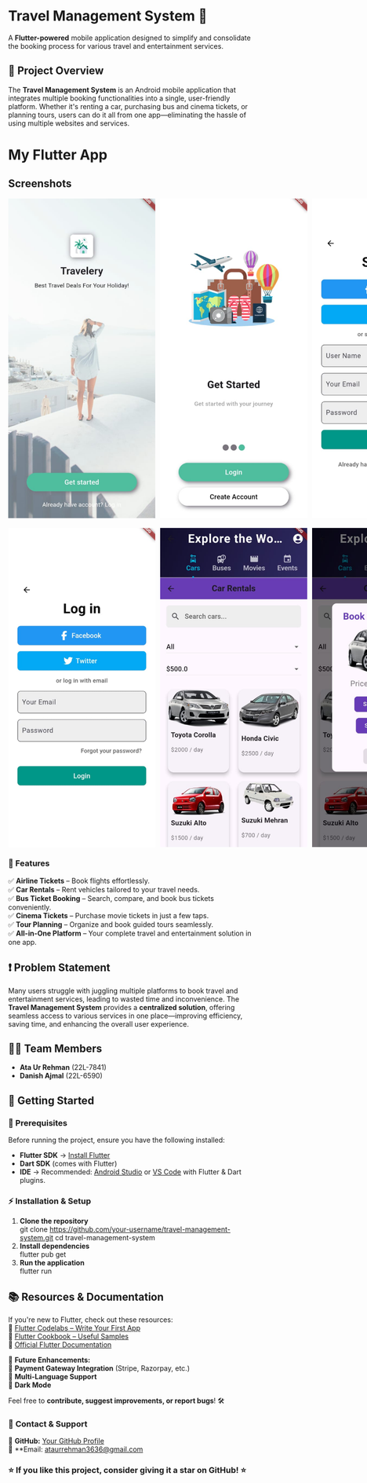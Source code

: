 # **Travel Management System** 🚀  

A **Flutter-powered** mobile application designed to simplify and consolidate the booking process for various travel and entertainment services.  

## **📌 Project Overview**  
The **Travel Management System** is an Android mobile application that integrates multiple booking functionalities into a single, user-friendly platform. Whether it's renting a car, purchasing bus and cinema tickets, or planning tours, users can do it all from one app—eliminating the hassle of using multiple websites and services. 

# My Flutter App

## Screenshots
<div style="display: flex; justify-content: space-between; gap: 10px;">
<img src="Splash Screen.jpg" alt="Splash Screen" width="300" />
<img src="Introduction.jpg" alt="Introduction" width="300" />
<img src="SignUp Page.jpg" alt="SignUp Page" width="300" />
</div>

<div style="display: flex; justify-content: space-between; gap: 10px; margin-top: 20px;">
<img src="Login Page.jpg" alt="Login Page" width="300" />
<img src="Home Screen.jpg" alt="Home Screen" width="300" />
<img src="Car Rental Screen.jpg" alt="Car Rental Screen" width="300" />
</div>

### **🌟 Features**  
✅ **Airline Tickets** – Book flights effortlessly.  
✅ **Car Rentals** – Rent vehicles tailored to your travel needs.  
✅ **Bus Ticket Booking** – Search, compare, and book bus tickets conveniently.  
✅ **Cinema Tickets** – Purchase movie tickets in just a few taps.  
✅ **Tour Planning** – Organize and book guided tours seamlessly.  
✅ **All-in-One Platform** – Your complete travel and entertainment solution in one app.  

## **❗ Problem Statement**  
Many users struggle with juggling multiple platforms to book travel and entertainment services, leading to wasted time and inconvenience. The **Travel Management System** provides a **centralized solution**, offering seamless access to various services in one place—improving efficiency, saving time, and enhancing the overall user experience.  

## **👨‍💻 Team Members**  
- **Ata Ur Rehman** (22L-7841)  
- **Danish Ajmal** (22L-6590)  

## **🚀 Getting Started**  

### **🔧 Prerequisites**  
Before running the project, ensure you have the following installed:  
- **Flutter SDK** → [Install Flutter](https://flutter.dev/docs/get-started/install)  
- **Dart SDK** (comes with Flutter)  
- **IDE** → Recommended: [Android Studio](https://developer.android.com/studio) or [VS Code](https://code.visualstudio.com/) with Flutter & Dart plugins.  

### **⚡ Installation & Setup**  
1. **Clone the repository**  
   git clone https://github.com/your-username/travel-management-system.git
   cd travel-management-system
2. **Install dependencies**  
   flutter pub get
3. **Run the application**  
   flutter run

## **📚 Resources & Documentation**  
If you're new to Flutter, check out these resources:  
🔹 [Flutter Codelabs – Write Your First App](https://docs.flutter.dev/get-started/codelab)  
🔹 [Flutter Cookbook – Useful Samples](https://docs.flutter.dev/cookbook)  
🔹 [Official Flutter Documentation](https://docs.flutter.dev/)  


📌 **Future Enhancements:**  
🚀 **Payment Gateway Integration** (Stripe, Razorpay, etc.)  
🚀 **Multi-Language Support**  
🚀 **Dark Mode**  

Feel free to **contribute, suggest improvements, or report bugs**! 🛠️  

### 📧 **Contact & Support**  
💼 **GitHub:** [Your GitHub Profile](https://github.com/ataur-rehman)  
📩 **Email: ataurrehman3636@gmail.com


### ⭐ If you like this project, consider giving it a **star** on GitHub! ⭐  
